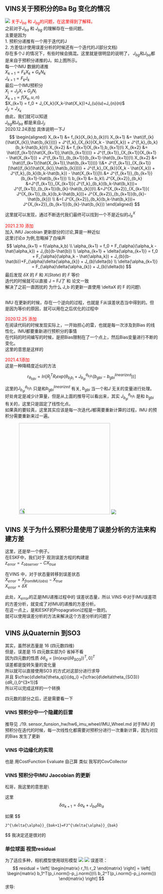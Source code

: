 <!--
 * @Author: Liu Weilong
 * @Date: 2020-12-27 13:12:44
 * @LastEditors: Liu Weilong 
 * @LastEditTime: 2021-04-30 10:09:49
 * @FilePath: /Codes/32. vins_related/origin/VINS_Mono/Theory.md
 * @Description: 
-->
## VINS关于预积分的Ba Bg 变化的情况
![](IMU-Preinte-Ba.jpeg)
<font color="Red">
关于$J_{ba}$ 和 $J_{bg}$的问题，在这里得到了解释。</font><br>
之前对于$J_{ba}$ 和 $J_{bg}$ 的理解存在一些问题。<br>
主要是因为<br> 
     1. 预积分递推有一个用于迭代的J <br>
         2. 方差估计使用误差分析的时候还有一个迭代的J(部分文档)<br>
存在多个J 的情况下，有些时候会搞混。这里就是很明显的说明了，
$J_{bg}$和$J_{ba}$都是来自于预积分递推的J。如上图所示。<br>
每一个IMU 数据的递推<br>
$X_{k+1} = F_kX_{k} + G_{k}N_{k}$<br>
$J_{k+1} = F_{k}J_k$ <br>
最后一个IMU预积分<br>
$X_{j} = J_{ji}X_{i} + G_{ji}N_i$<br>
$X_{k+1} = f(X_k,u,n)$<br>
$X_{k+1} = f_0 + J_{X_k}(X_k-\hat{X_k})+J_{u}(u)+J_{n}(n)$<br>
$J_{ji} =J_{X_k}$<br>
由此，我们就可以知道<br>
$J_{bg}$和$J_{ba}$ 都是来自$J_{ji}$<br>
2020.12.24添加 具体说明一下$J$
$$
\begin{aligned}
X_{k+1} &= f_{k}(X_{k},b_{k})\\
X_{k+1} &= \hat{(f_{k}(\hat{X_{k}},\hat{b_{k}}))} + J^{f_k}_{X_{k}}(X_k - \hat{X_k}) + J^{f_k}_{b_k}(b_k-\hat{b_k})\\
X_{k+2} &= f_{k+1}(X_{k+1},b_{k+1})\\
X_{k+2} &= \hat{(f_{k+1}(\hat{X_{k+1}},\hat{b_{k+1}}))} + J^{f_{k+1}}_{X_{k+1}}(X_{k+1} - \hat{X_{k+1}}) + J^{f_{k+1}}_{b_{k+1}}(b_{k+1}-\hat{b_{k+1}})\\
X_{k+2} &= \hat{(f_{k+1}(\hat{X_{k+1}},\hat{b_{k+1}}))} \\&+ J^{f_{k+1}}_{X_{k+1}}[\hat{(f_{k}(\hat{X_{k}},\hat{b_{k}}))} + J^{f_k}_{X_{k}}(X_k - \hat{X_k}) + J^{f_k}_{b_k}(b_k-\hat{b_k}) - \hat{X_{k+1}}]\\ &+ J^{f_{k+1}}_{b_{k+1}}(b_{k+1}-\hat{b_{k+1}})
\\
b_{k+1} &= b_k\\
J^{X_{k+2}}_{b_k} &=J^{f_{k+1}}_{X_{k+1}}( J^{f_k}_{b_k}(b_k-\hat{b_k}))+ J^{f_{k+1}}_{b_{k+1}}(b_{k}-\hat{b_{k}})\\
 &=J^{X_{k+2}}_{X_{k+1}}( J^{X_{k+1}}_{b_k}(b_k-\hat{b_k}))+ J^{X_{k+2}}_{b_{k+1}}(b_{k}-\hat{b_{k}})
 \\
 &=( J^{X_{k+2}}_{b_k}(b_k-\hat{b_k}))+ J^{X_{k+2}}_{b_{k+1}}(b_{k}-\hat{b_{k}})
\end{aligned}
$$

这里就可以发现，通过不断迭代我们最终可以找到一个不是近似的$J^{X}_b$

<font color="Red">2021.2.10 添加</font>\
加入 IMU Jacobian 更新部分的讨论,算是一种近似\
这里讨论$\alpha$ 为例,忽略掉了白噪声\
$$
    \alpha_{k+1} = f(\alpha_k,b)
    \\
    \alpha_{k+1} = f_0 + F_{\alpha}(\alpha_k - \hat{\alpha_k}) + J_{b}(b-\hat{b})
    \\
    \alpha_{k+1} + \delta{\alpha_{k+1}} = f_0 + F_{\alpha}(\alpha_k - \hat{\alpha_k}) + J_{b}(b-\hat{b})+F_{\alpha}\delta{\alpha_{k}} +  J_{b}\delta{b}
    \\
     \delta{\alpha_{k+1}} = 
    F_{\alpha}\delta{\alpha_{k}} +  J_{b}\delta{b}
$$
最后发现 $\delta{X}$ 的 $F$ 和 $X(State)$ 的 $F$ 等价\
迭代的时候就可以直接 J = FJ了 和 论文一致\
解决了之前一直困扰的 为什么 J_b 的更新一直使用 \deltaX 的 F 的问题\



<br>
IMU 在更新的时候，存在一个逆向的过程，也就是 F从误差状态当中得到的。但是因为等价的原因，就可以用在之后优化的过程中
<br>




<font color="Red">2020.12.25 添加</font><br>
在阅读代码的时候发现实际上，一开始担心的雷，也就是每一次涉及到Bias 的线性化，IMU都要重新进行预积分的事情
<br>
在代码的时间编写的时候，是把Bias限制在了一个点上，然后Bias变量进行不断的变化。<br>
这里的意思是这样的<br>

<font color = "Red">2021.4.1添加</font><br>
这是一种降精度近似的方法


$$
    r_{\theta_{bjbi}}=In[R_j^TR_iexp(\theta_{b_jb_i}+J^{\theta_{b_jb_i}}_{b_{gi}}(b_{gbi}-{b^{linearized}_{gbi}}))]
$$

这里的$J^{\theta_{b_jb_i}}_{b_{gi}}$ 只是和$b^{linearized}_{gbi}$ 有关, $b_{gbi}$ 当一个和$J$ 无关的变量进行处理。<br>
好处肯定是减少计算量，但是从上面的推导可以看出来，其实 $J^{\theta_{b_jb_i}}_{b_{gi}}$ 是和 $b_{gbi}$ 有关的，这里只是固定了线性化点。<br> 如果真的要较真，这里其实应该是每一次迭代$J$都需要重新计算的过程，IMU 的预积分需要重新来过一遍。



 　　　  <img src="Jba.jpeg" style="transform:rotate(-90deg);" width="300">
![](Ja.jpeg)




## VINS 关于为什么预积分是使用了误差分析的方法来构建方差
这里，还是举一个例子。<br>
在ESKF中，我们对于 观测误差方程的构建是<br>
$z_{error}=z_{observer} - CX_{true}$<br>

在VINS 中，对于状态量转移到误差状态<br>
$X_{error} = X_{fromIMU(obs)} - X_{true}$<br>
$X_{error}=\delta{X}$<br>

此处，$X_{error}$的正是IMU递推过程中的 误差状态量，所以
VINS 中对于IMU误差项的方差分析，就变成了对IMU的递推的方差分析。<br>
在这一点上，是和ESKF的Propagration过程是一致的。<br>
就可以使用误差分析的方法来解决这个方差分析的问题了


## VINS 从Quaternin 到SO3

其实，虽然状态量是 16 (四元数四维)<br>
但是，误差是 15 四元数实部为0 省掉不看 <br>
因为四元数的性质 $\delta{\theta_q} = [In(exp(\delta{\theta_{SO3}}))^T,0]^T$ <br>
误差都是旋转矢量的变化量<br>
所以就可以直接使用SO3 的方式对这部分进行求导<br>
并且 $\cfrac{d\delta{\theta_q}}{dq_i} =[\cfrac{d\delta\theta_{SO3}}{dR_i},0^{3×1}]$  <br>
所以可以完成这样的一个转换

四元数的部分之后，还是需要看一下

### VINS 预积分中一个隐藏的巨雷

推导见 ./19. sensor_funsion_hw/hw6_imu_wheel/IMU_Wheel.md
对于IMU 的预积分在迭代的时候，每一次线性化都需要对预积分进行一次重新计算，因为对应的Bias 发生了更新


### VINS 中边缘化的实现
也是 用CostFunction Evaluate 自己算
类似 我写的CovCollector

### VINS 预积分中IMU Jaocobian 的更新

松哥，我这里的意思是\

这里
$$
    \delta{\alpha}_{k+1} = \delta{\alpha}_k + J_{ba}\delta{b}_a
$$

如果
$$

    J^{\delta{\alpha}}_{bak+1}=FJ^{\delta{\alpha}}_{bak}
$$
我决定还是很对的


### 单位球面 视觉residual
为了适应多种，相机模型使用球形模型
![](./UnitSphereResidual1.png)
![](./UnitSphereResidual2.png)
误差项：
$$
    residual = \left[
                \begin{matrix}                 
                r_1\\
                r_2
                \end{matrix}
                \right]
            = \left[
                \begin{matrix}                 
                b_1^T(p_i.norm()-p_j.norm())\\
                b_2^T(p_i.norm()-p_j.norm())
                \end{matrix}
                \right]
$$
求导:




